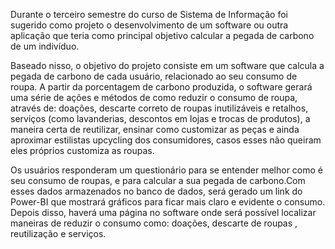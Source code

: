 Durante o terceiro semestre do curso de Sistema de Informação foi sugerido como projeto 
o desenvolvimento de um software ou outra aplicação que teria como principal objetivo 
calcular a pegada de carbono de um indivíduo. 

Baseado nisso, o objetivo do projeto consiste em um software que calcula a pegada de 
carbono de cada usuário, relacionado ao seu consumo de roupa. A partir da porcentagem de 
carbono produzida, o software gerará uma série de ações e métodos de como reduzir o consumo 
de roupa, através de: doações, descarte correto de roupas inutilizáveis e retalhos, serviços 
(como lavanderias, descontos em lojas e trocas de produtos), a maneira certa de reutilizar, 
ensinar como customizar as peças e ainda aproximar estilistas upcycling dos consumidores, 
casos esses não queiram eles próprios customiza as roupas.

Os usuários responderam um questionário para se entender melhor como é seu consumo de roupas, 
e para calcular a sua pegada de carbono.Com esses dados armazenados no banco de dados, será 
gerado um link do Power-BI que mostrará gráficos para ficar mais claro e evidente o consumo. 
Depois disso, haverá uma página no software onde será possível localizar maneiras de reduzir 
o consumo como: doações, descarte de roupas , reutilização e serviços.
